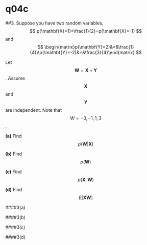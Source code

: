 # q04c

##3.
Suppose you have two random variables,
$$
p(\mathbf{X}=1)=\frac{1}{2}=p(\mathbf{X}=-1)
$$
and
$$
\begin{matrix}p(\mathbf{Y}=2)&=&\frac{1}{4}\\p(\mathbf{Y}=-2)&=&\frac{3}{4}\end{matrix}
$$

Let $$\mathbf{W}=\mathbf{X}+\mathbf{Y}$$. Assume $$\mathbf{X}$$ and $$\mathbf{Y}$$ are independent. Note that $$W=-3,-1,1,3$$.

**(a)** Find $$p(\mathbf{W}|\mathbf{X})$$

**(b)** Find $$p(\mathbf{W})$$

**(c)** Find $$p(\mathbf{X},\mathbf{W})$$

**(d)** Find $$E[\mathbf{X}\mathbf{W}]$$


####3(a)


####3(b)


####3(c)


####3(d)
